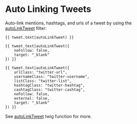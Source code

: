 # Auto Linking Tweets

Auto-link mentions, hashtags, and urls of a tweet by using the [autoLinkTweet](twig-filters.md#autolinktweet) filter:


    {{ tweet.text|autoLinkTweet) }}

    {{ tweet.text|autoLinkTweet({
        noFollow: false,
        target: "_blank"
    }) }}

    {{ tweet.text|autoLinkTweet({
        urlClass: "twitter-url",
        usernameClass: "twitter-username",
        listClass: "twitter-list",
        hashtagClass: "twitter-hashtag",
        cashtagClass: "twitter-cashtag",
        noFollow: false,
        external: false,
        target: "_blank"
    }) }}

See [autoLinkTweet](twig-filters.md#autolinktweet) twig function for more.